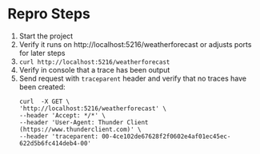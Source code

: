 # Repro Steps

1. Start the project
2. Verify it runs on http://localhost:5216/weatherforecast or adjusts ports for later steps
3. `curl http://localhost:5216/weatherforecast`
4. Verify in console that a trace has been output
5. Send request with `traceparent` header and verify that no traces have been created:
    ```
    curl  -X GET \
    'http://localhost:5216/weatherforecast' \
    --header 'Accept: */*' \
    --header 'User-Agent: Thunder Client (https://www.thunderclient.com)' \
    --header 'traceparent: 00-4ce102de67628f2f0602e4af01ec45ec-622d5b6fc414deb4-00'
    ```